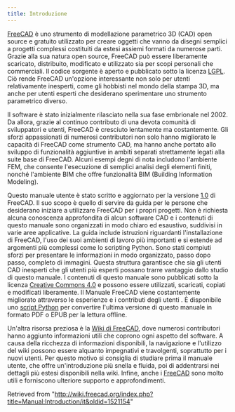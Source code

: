 ```yaml
---
title: Introduzione
---
```


[FreeCAD](https://www.freecad.org) è uno strumento di modellazione parametrico 3D (CAD) open source e gratuito utilizzato per creare oggetti che vanno da disegni semplici a progetti complessi costituiti da estesi assiemi formati da numerose parti. Grazie alla sua natura open source, FreeCAD può essere liberamente scaricato, distribuito, modificato e utilizzato sia per scopi personali che commerciali. Il codice sorgente è aperto e pubblicato sotto la licenza [LGPL](https://en.wikipedia.org/wiki/GNU_Lesser_General_Public_License). Ciò rende FreeCAD un'opzione interessante non solo per utenti relativamente inesperti, come gli hobbisti nel mondo della stampa 3D, ma anche per utenti esperti che desiderano sperimentare uno strumento parametrico diverso.

Il software è stato inizialmente rilasciato nella sua fase embrionale nel 2002. Da allora, grazie al continuo contributo di una devota comunità di sviluppatori e utenti, FreeCAD è cresciuto lentamente ma costantemente. Gli sforzi appassionati di numerosi contributori non solo hanno migliorato le capacità di FreeCAD come strumento CAD, ma hanno anche portato allo sviluppo di funzionalità aggiuntive in ambiti separati strettamente legati alla suite base di FreeCAD. Alcuni esempi degni di nota includono l'ambiente FEM, che consente l'esecuzione di semplici analisi degli elementi finiti, nonché l'ambiente BIM che offre funzionalità BIM (Building Information Modeling).

Questo manuale utente è stato scritto e aggiornato per la versione [1.0](/Release_notes_1.0/it "Release notes 1.0/it") di FreeCAD. Il suo scopo è quello di servire da guida per le persone che desiderano iniziare a utilizzare FreeCAD per i propri progetti. Non è richiesta alcuna conoscenza approfondita di alcun software CAD e i contenuti di questo manuale sono organizzati in modo chiaro ed esaustivo, suddivisi in varie aree applicative. La guida include istruzioni riguardanti l'installazione di FreeCAD, l'uso dei suoi ambienti di lavoro più importanti e si estende ad argomenti più complessi come lo scripting Python. Sono stati compiuti sforzi per presentare le informazioni in modo organizzato, passo dopo passo, completo di immagini. Questa struttura garantisce che sia gli utenti CAD inesperti che gli utenti più esperti possano trarre vantaggio dallo studio di questo manuale. I contenuti di questo manuale sono pubblicati sotto la licenza [Creative Commons 4.0](http://creativecommons.org/licenses/by/4.0/) e possono essere utilizzati, scaricati, copiati e modificati liberamente.
Il Manuale FreeCAD viene costantemente migliorato attraverso le esperienze e i contributi degli utenti . È disponibile uno [script Python](https://wiki.freecad.org/FreeCAD_manual_converter) per convertire l'ultima versione di questo manuale in formato PDF o EPUB per la lettura offline.

Un'altra risorsa preziosa è la [Wiki di FreeCAD](/Main_Page/it "Main Page/it"), dove numerosi contributori hanno aggiunto informazioni utili che coprono ogni aspetto del software. A causa della ricchezza di informazioni disponibili, la navigazione e l'utilizzo del wiki possono essere alquanto impegnativi e travolgenti, soprattutto per i nuovi utenti. Per questo motivo si consiglia di studiare prima il manuale utente, che offre un'introduzione più snella e fluida, poi di addentrarsi nei dettagli più estesi disponibili nella wiki. Infine, anche i [FreeCAD](https://forum.freecad.org/Forum) sono molto utili e forniscono ulteriore supporto e approfondimenti.

Retrieved from "<http://wiki.freecad.org/index.php?title=Manual:Introduction/it&oldid=1521154>"
